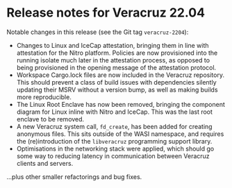 # Release notes for Veracruz 22.04

Notable changes in this release (see the Git tag `veracruz-2204`):

- Changes to Linux and IceCap attestation, bringing them in line with attestation for the Nitro platform.
Policies are now provisioned into the running isolate much later in the attestation process, as opposed to being provisioned in the opening message of the attestation protocol.
- Workspace Cargo.lock files are now included in the Veracruz repository.
This should prevent a class of build issues with dependencies silently updating their MSRV without a version bump, as well as making builds more reproducible.
- The Linux Root Enclave has now been removed, bringing the component diagram for Linux inline with Nitro and IceCap.
This was the last root enclave to be removed.
- A new Veracruz system call, `fd_create`, has been added for creating anonymous files.
This sits outside of the WASI namespace, and requires the (re)introduction of the `libveracruz` programming support library.
- Optimisations in the networking stack were applied, which should go some way to reducing latency in communication between Veracruz clients and servers.

...plus other smaller refactorings and bug fixes.
